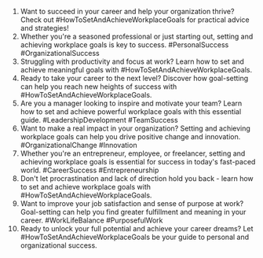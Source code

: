 1. Want to succeed in your career and help your organization thrive? Check out #HowToSetAndAchieveWorkplaceGoals for practical advice and strategies!
2. Whether you're a seasoned professional or just starting out, setting and achieving workplace goals is key to success. #PersonalSuccess #OrganizationalSuccess
3. Struggling with productivity and focus at work? Learn how to set and achieve meaningful goals with #HowToSetAndAchieveWorkplaceGoals.
4. Ready to take your career to the next level? Discover how goal-setting can help you reach new heights of success with #HowToSetAndAchieveWorkplaceGoals.
5. Are you a manager looking to inspire and motivate your team? Learn how to set and achieve powerful workplace goals with this essential guide. #LeadershipDevelopment #TeamSuccess
6. Want to make a real impact in your organization? Setting and achieving workplace goals can help you drive positive change and innovation. #OrganizationalChange #Innovation
7. Whether you're an entrepreneur, employee, or freelancer, setting and achieving workplace goals is essential for success in today's fast-paced world. #CareerSuccess #Entrepreneurship
8. Don't let procrastination and lack of direction hold you back - learn how to set and achieve workplace goals with #HowToSetAndAchieveWorkplaceGoals.
9. Want to improve your job satisfaction and sense of purpose at work? Goal-setting can help you find greater fulfillment and meaning in your career. #WorkLifeBalance #PurposefulWork
10. Ready to unlock your full potential and achieve your career dreams? Let #HowToSetAndAchieveWorkplaceGoals be your guide to personal and organizational success.
